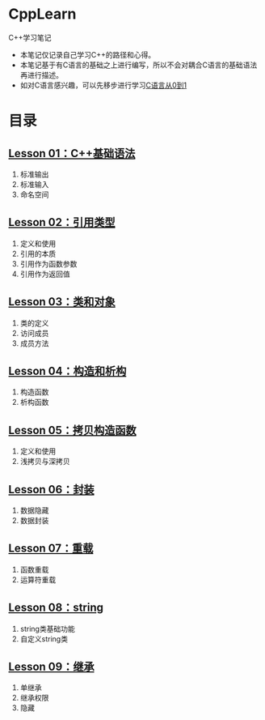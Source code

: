 # CppLearn
C++学习笔记

- 本笔记仅记录自己学习C++的路径和心得。
- 本笔记基于有C语言的基础之上进行编写，所以不会对耦合C语言的基础语法再进行描述。
- 如对C语言感兴趣，可以先移步进行学习[C语言从0到1](https://blog.csdn.net/jiabin12230)

# 目录
## [Lesson 01：C++基础语法](./Lesson_01/README_01.md)
1. 标准输出
2. 标准输入
3. 命名空间

## [Lesson 02：引用类型](./Lesson_02/README_02.md)
1. 定义和使用
2. 引用的本质
3. 引用作为函数参数
4. 引用作为返回值

## [Lesson 03：类和对象](./Lesson_03/README_03.md)
1. 类的定义
2. 访问成员
3. 成员方法

## [Lesson 04：构造和析构](./Lesson_04/README_04.md)
1. 构造函数
2. 析构函数

## [Lesson 05：拷贝构造函数](./Lesson_05/README_05.md)
1. 定义和使用
2. 浅拷贝与深拷贝

## [Lesson 06：封装](./Lesson_06/README_06.md)
1. 数据隐藏
2. 数据封装

## [Lesson 07：重载](./Lesson_07/README_07.md)
1. 函数重载
2. 运算符重载

## [Lesson 08：string](./Lesson_08/README_08.md)
1. string类基础功能
2. 自定义string类

## [Lesson 09：继承](./Lesson_09/README_09.md)
1. 单继承
2. 继承权限
3. 隐藏
